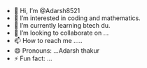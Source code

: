 - 👋 Hi, I’m @Adarsh8521
- 👀 I’m interested in coding and mathematics.
- 🌱 I’m currently learning btech du.
- 💞️ I’m looking to collaborate on ...
- 📫 How to reach me .....
- 😄 Pronouns: ...Adarsh thakur
- ⚡ Fun fact: ...

<!---
Adarsh8521/Adarsh8521 is a ✨ special ✨ repository because its `README.md` (this file) appears on your GitHub profile.
You can click the Preview link to take a look at your changes.
--->
